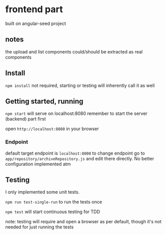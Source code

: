 frontend part
======

built on angular-seed project

## notes

the upload and list components could/should be extracted as real components

## Install

`npm install`
not required, starting or testing will inherently call it as well

## Getting started, running

`npm start`
will serve on localhost:8080
remember to start the server (backend) part first

open `http://localhost:8080` in your browser

### Endpoint

default target endpoint is `localhost:8000`
to change endpoint go to `app/repository/archiveRepository.js` and edit there directly. No better configuration implemented atm

## Testing

I only implemented some unit tests.

`npm run test-single-run`
to run the tests once

`npm test`
will start continuous testing for TDD

note: testing will require and open a browser as per default, though it's not needed for just running the tests

